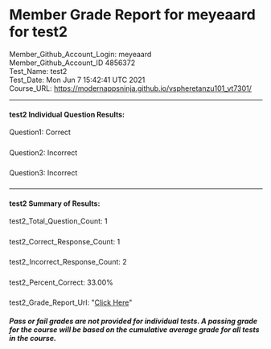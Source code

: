 # Member Grade Report for meyeaard for test2  
   
Member_Github_Account_Login: meyeaard  
Member_Github_Account_ID 4856372  
Test_Name: test2  
Test_Date: Mon Jun  7 15:42:41 UTC 2021  
Course_URL: https://modernappsninja.github.io/vspheretanzu101_vt7301/  
   
---  
#### test2 Individual Question Results:  
Question1: Correct  
#####  
Question2: Incorrect  
#####  
Question3: Incorrect  
#####  
---  
#### test2 Summary of Results:  
test2_Total_Question_Count: 1  
#####  
test2_Correct_Response_Count: 1  
#####  
test2_Incorrect_Response_Count: 2  
#####  
test2_Percent_Correct: 33.00%  
#####  
test2_Grade_Report_Url: "[Click Here](https://github.com/modernappsninjas/meyeaard/blob/main/static/userdata/courses/vspheretanzu101_vt7301/grade_report.pr657.test2.md)"
##### Pass or fail grades are not provided for individual tests. A passing grade for the course will be based on the cumulative average grade for all tests in the course.  
